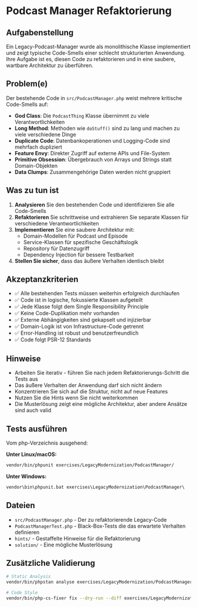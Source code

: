 # Podcast Manager Refaktorierung

## Aufgabenstellung
Ein Legacy-Podcast-Manager wurde als monolithische Klasse implementiert und zeigt typische Code-Smells einer schlecht strukturierten Anwendung. Ihre Aufgabe ist es, diesen Code zu refaktorieren und in eine saubere, wartbare Architektur zu überführen.

## Problem(e)
Der bestehende Code in `src/PodcastManager.php` weist mehrere kritische Code-Smells auf:

- **God Class**: Die `PodcastThing` Klasse übernimmt zu viele Verantwortlichkeiten
- **Long Method**: Methoden wie `doStuff()` sind zu lang und machen zu viele verschiedene Dinge
- **Duplicate Code**: Datenbankoperationen und Logging-Code sind mehrfach dupliziert
- **Feature Envy**: Direkter Zugriff auf externe APIs und File-System
- **Primitive Obsession**: Übergebrauch von Arrays und Strings statt Domain-Objekten
- **Data Clumps**: Zusammengehörige Daten werden nicht gruppiert

## Was zu tun ist
1. **Analysieren** Sie den bestehenden Code und identifizieren Sie alle Code-Smells
2. **Refaktorieren** Sie schrittweise und extrahieren Sie separate Klassen für verschiedene Verantwortlichkeiten
3. **Implementieren** Sie eine saubere Architektur mit:
   - Domain-Modellen für Podcast und Episode
   - Service-Klassen für spezifische Geschäftslogik
   - Repository für Datenzugriff
   - Dependency Injection für bessere Testbarkeit
4. **Stellen Sie sicher**, dass das äußere Verhalten identisch bleibt

## Akzeptanzkriterien
- ✅ Alle bestehenden Tests müssen weiterhin erfolgreich durchlaufen
- ✅ Code ist in logische, fokussierte Klassen aufgeteilt
- ✅ Jede Klasse folgt dem Single Responsibility Principle
- ✅ Keine Code-Duplikation mehr vorhanden
- ✅ Externe Abhängigkeiten sind gekapselt und injizierbar
- ✅ Domain-Logik ist von Infrastructure-Code getrennt
- ✅ Error-Handling ist robust und benutzerfreundlich
- ✅ Code folgt PSR-12 Standards

## Hinweise
- Arbeiten Sie iterativ - führen Sie nach jedem Refaktorierungs-Schritt die Tests aus
- Das äußere Verhalten der Anwendung darf sich nicht ändern
- Konzentrieren Sie sich auf die Struktur, nicht auf neue Features
- Nutzen Sie die Hints wenn Sie nicht weiterkommen
- Die Musterlösung zeigt eine mögliche Architektur, aber andere Ansätze sind auch valid

## Tests ausführen
Vom php-Verzeichnis ausgehend:

**Unter Linux/macOS:**
```bash
vendor/bin/phpunit exercises/LegacyModernization/PodcastManager/
```

**Unter Windows:**
```cmd
vendor\bin\phpunit.bat exercises\LegacyModernization\PodcastManager\
```

## Dateien
- `src/PodcastManager.php` - Der zu refaktorierende Legacy-Code
- `PodcastManagerTest.php` - Black-Box-Tests die das erwartete Verhalten definieren
- `hints/` - Gestaffelte Hinweise für die Refaktorierung
- `solution/` - Eine mögliche Musterlösung

## Zusätzliche Validierung
```bash
# Static Analysis
vendor/bin/phpstan analyse exercises/LegacyModernization/PodcastManager/

# Code Style
vendor/bin/php-cs-fixer fix --dry-run --diff exercises/LegacyModernization/PodcastManager/
```